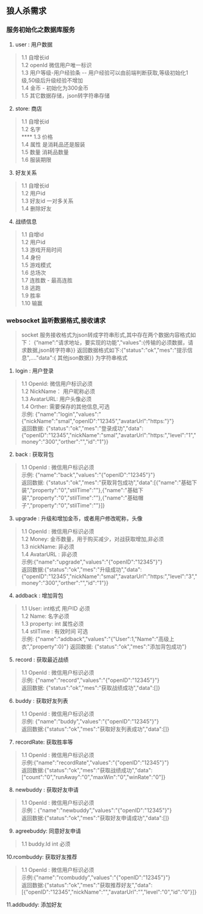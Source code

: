  ## 狼人杀需求

 ### 服务初始化之数据库服务
 1. user : 用户数据
> 1.1 自增长id <br> 
1.2 openId 微信用户唯一标识 <br>
1.3 用户等级-用户经验条 -- 用户经验可以由前端判断获取,等级初始化1级,50级后升级经验不增加 <br>
1.4  金币 - 初始化为300金币 <br>
1.5 其它数据存储，json转字符串存储 

2. store: 商店
> 1.1 自增长id <br>
1.2 名字 <br>****
1.3 价格 <br>
1.4 属性  是消耗品还是服装 <br>
1.5 数量  消耗品数量 <br>
1.6 服装期限 

3. 好友关系
> 1.1 自增长id <br>
1.2 用户id <br>
1.3 好友id 一对多关系<br>
1.4 删除好友

4. 战绩信息
> 1.1 自增id<br>
1.2 用户id<br>
1.3 游戏开局时间<br>
1.4 身份<br>
1.5 游戏模式<br>
1.6 总场次<br>
1.7 连胜数 - 最高连胜<br>
1.8 逃跑<br>
1.9 胜率<br>
1.10 输赢<br>



### websocket 监听数据格式,接收请求
> socket 服务接收格式为json转成字符串形式,其中存在两个数据内容格式如下： {“name”:"请求地址，要实现的功能","values":{传输的必须数据，请求数据,json转字符串}}
返回数据格式如下:{"status":"ok","mes":"提示信息",...."data":{ 其他json数据}} 为字符串格式

1. login : 用户登录
> 1.1 OpenId: 微信用户标识必须<br>
1.2 NickName： 用户昵称必须<br>
1.3 AvatarURL: 用户头像必须<br>
1.4 Orther: 需要保存的其他信息,可选<br>
示例: {"name":"login","values":"{\"nickName\":\"smal\",\"openID\":\"12345\",\"avatarUrl\":\"https:\"}"}<br>
返回数据: {"status":"ok","mes":"登录成功","data":{"openID":"12345","nickName":"smal","avatarUrl":"https:","level":"1","money":"300","orther":"","id":"1"}}


2. back : 获取背包
> 1.1 OpenId : 微信用户标识必须<br>
示例: {"name":"back","values":"{\"openID\":\"12345\"}"}<br>
返回数据:  {"status":"ok","mes":"获取背包成功","data":[{"name":"基础下装","property":"0","stilTime":""},{"name":"基础下装","property":"0","stilTime":""},{"name":"基础帽子","property":"0","stilTime":""}]}

3. upgrade : 升级和增加金币，或者用户修改昵称，头像
> 1.1 OpenId : 微信用户标识必须<br>
1.2 Money: 金币数量，用于购买减少，对战获取增加,非必须<br>
1.3 nickName: 非必须<br>
1.4 AvatarURL : 非必须<br>
示例:{"name":"upgrade","values":"{\"openID\":\"12345\"}"}<br>
返回数据:{"status":"ok","mes":"升级成功","data":{"openID":"12345","nickName":"smal","avatarUrl":"https:","level":"3","money":"300","orther":"","id":"1"}}

4. addback : 增加背包
> 1.1 User: int格式 用户ID 必须<br>
1.2 Name: 名字必须<br>
1.3 property: int 属性必须<br>
1.4 stilTime : 有效时间 可选<br>
示例: {"name":"addback","values":"{\"User\":1,\"Name\":\"高级上衣\",\"property\":0}"}
返回数据: {"status":"ok","mes":"添加背包成功"}

5. record : 获取最近战绩
> 1.1 OpenId : 微信用户标识必须<br>
示例: {"name":"record","values":"{\"openID\":\"12345\"}"}<br>
返回数据: {"status":"ok","mes":"获取战绩成功","data":[]}


6. buddy : 获取好友列表
> 1.1 OpenId : 微信用户标识必须<br>
示例: {"name":"buddy","values":"{\"openID\":\"12345\"}"}<br>
返回数据:{"status":"ok","mes":"获取好友列表成功","data":[]}

7. recordRate: 获取胜率等
> 1.1 OpenId : 微信用户标识必须<br>
示例:{"name":"recordRate","values":"{\"openID\":\"12345\"}"}<br>
返回数据:{"status":"ok","mes":"获取战绩成功","data":["count":"0","runAway":"0","maxWin":"0","winRate":"0"]}

8. newbuddy : 获取好友申请
> 1.1 OpenId : 微信用户标识必须<br>
示例：{"name":"newbuddy","values":"{\"openID\":\"12345\"}"}<br>
返回数据:{"status":"ok","mes":"获取好友申请成功","data":[]}

9. agreebuddy: 同意好友申请
> 1.1 buddy.Id int 必须

10.rcombuddy: 获取好友推荐
> 1.1 OpenId : 微信用户标识必须<br>
示例:{"name":"rcombuddy","values":"{\"openID\":\"12345\"}"}<br>
返回数据:{"status":"ok","mes":"获取推荐好友","data":[{"openID":"12345","nickName":"","avatarUrl":"","level":"0","id":"0"}]}

11.addbuddy: 添加好友
